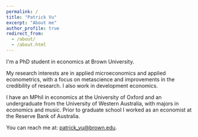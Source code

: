 ```yaml
---
permalink: /
title: "Patrick Vu"
excerpt: "About me"
author_profile: true
redirect_from: 
  - /about/
  - /about.html
---
```


I'm a PhD student in economics at Brown University. 

My research interests are in applied microeconomics and applied econometrics, with a focus on metascience and improvements in the credibility of research. I also work in development economics.

I have an MPhil in economics at the University of Oxford and an undergraduate from the University of Western Australia, with majors in economics and music. Prior to graduate school I worked as an economist at the Reserve Bank of Australia. 

You can reach me at: [patrick_vu@brown.edu](patrick_vu@brown.edu).
